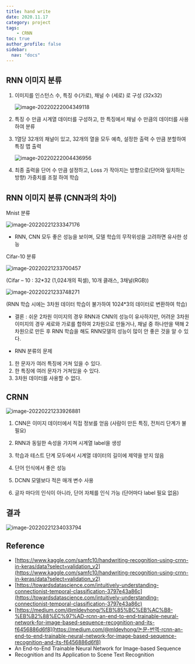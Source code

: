 ```yaml
---
title: hand write
date: 2020.11.17
category: project
tags:
    - CRNN
toc: true
author_profile: false
sidebar:
  nav: "docs"
---
```


## RNN 이미지 분류

1. 이미지를 인스턴스 수, 특징 수(가로), 채널 수 (세로) 로 구성 (32x32)

   ![image-20220222004349118](../../assets/images/2022-02-21-handwrite1/image-20220222004349118.png)

2. 특징 수 만큼 시계열 데이터를 구성하고, 한 특징에서 채널 수 만큼의 데이터를 사용하여 분류 

3. 1열당 32개의 채널이 있고, 32개의 열을 모두 예측, 설정한 출력 수 만큼 분할하여 특징 맵 출력

   ![image-20220222004436956](../../assets/images/2022-02-21-handwrite1/image-20220222004436956.png)

4. 최종 출력을 단어 수 만큼 설정하고, Loss 가 작아지는 방향으로(단어와 일치하는 방향) 가중치를 조절 하여 학습 


## RNN 이미지 분류 (CNN과의 차이)

Mnist 분류

![image-20220221233347176](../../assets/images/2022-02-21-handwrite/image-20220221233347176.png)

- RNN, CNN 모두 좋은 성능을 보이며, 모델 학습의 무작위성을 고려하면 유사한 성능

Cifar-10 분류

![image-20220221233700457](../../assets/images/2022-02-21-handwrite/image-20220221233700457.png)

(Cifar – 10 : 32*32 (1,024개의 픽셀), 10개 클래스, 3채널(RGB))

![image-20220221233748271](../../assets/images/2022-02-21-handwrite/image-20220221233748271.png)

(RNN 학습 시에는 3차원 데이터 학습이 불가하여 1024*3의 데이터로 변환하여 학습)

- 결론 : 쉬운 2차원 이미지의 경우 RNN과 CNN의 성능이 유사하지만, 어려운 3차원 이미지의 경우 세로와 가로를 합하여 2차원으로 만들거나, 채널 중 하나만을 택해 2차원으로 만든 후 RNN 학습을 해도 RNN모델의 성능이 많이 안 좋은 것을 알 수 있다.

- RNN 분류의 문제

1. 한 문자가 여러 특징에 거쳐 있을 수 있다.
2. 한 특징에 여러 문자가 거쳐있을 수 있다.
3. 3차원 데이터를 사용할 수 없다.

## CRNN

![image-20220221233926881](../../assets/images/2022-02-21-handwrite/image-20220221233926881.png)

1. CNN은 이미지 데이터에서 직접 정보를 얻음 (사람이 만든 특징, 전처리 단계가 불필요)

2. RNN과 동일한 속성을 가지며 시계열 label을 생성

3. 학습과 테스트 단계 모두에서 시계열 데이터의 길이에 제약을 받지 않음

4. 단어 인식에서 좋은 성능

5. DCNN 모델보다 적은 매개 변수 사용

6. 글자 마다의 인식이 아니라, 단어 자체를 인식 가능 (단어마다 label 필요 없음)

## 결과

![image-20220221234033794](../../assets/images/2022-02-21-handwrite/image-20220221234033794.png)

## Reference

- [https://www.kaggle.com/samfc10/handwriting-recognition-using-crnn-in-keras/data?select=validation_v2](https://www.kaggle.com/samfc10/handwriting-recognition-using-crnn-in-keras/data?select=validation_v2)
- [https://towardsdatascience.com/intuitively-understanding-connectionist-temporal-classification-3797e43a86c](https://towardsdatascience.com/intuitively-understanding-connectionist-temporal-classification-3797e43a86c)
- [https://medium.com/@mldevhong/%EB%85%BC%EB%AC%B8-%EB%B2%88%EC%97%AD-rcnn-an-end-to-end-trainable-neural-network-for-image-based-sequence-recognition-and-its-f6456886d6f8](https://medium.com/@mldevhong/논문-번역-rcnn-an-end-to-end-trainable-neural-network-for-image-based-sequence-recognition-and-its-f6456886d6f8)
- An End-to-End Trainable Neural Network for Image-based Sequence
- Recognition and Its Application to Scene Text Recognition
